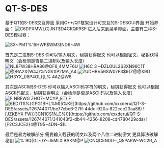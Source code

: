 # QT-S-DES
基于QT的S-DES交互界面
采用C++/QT框架设计可交互的S-DESGUI界面
开始界面：
![C6DPXMWLC)JNT$D4CKQR9SF](https://github.com/xxxderui/QT-S-DES/assets/126744071/f318121e-8f07-4f79-920d-9e28ea196a52)
进入后来到菜单界面，主要有三种S-DES模拟器：





![SX~PMT%15HWF$WM3(ND6~4W](https://github.com/xxxderui/QT-S-DES/assets/126744071/5e01711d-c020-4999-a409-7f32f2ee2dca)

首先是二进制S-DES
你可以输入明文，秘钥获得密文
也可以根据密文，秘钥获得明文（会检测是否是二进制以及输入长度）
![NL8FW38HRA86@OF6_4MMF6U](https://github.com/xxxderui/QT-S-DES/assets/126744071/0de480d6-2b12-42f4-adce-e52378795a5e)
![H6C 3 ~DZLOUL2S3XN96C{T](https://github.com/xxxderui/QT-S-DES/assets/126744071/5334d534-9f49-479c-84d9-6f2d6290264f)
![@}RA2X{W4J)%NGVXP2MA_A4](https://github.com/xxxderui/QT-S-DES/assets/126744071/8b3b8142-a8b4-4ae1-9c04-f52c5ea3298d)
![ZUDHBV5RSW07F3$9{Z@@X9O](https://github.com/xxxderui/QT-S-DES/assets/126744071/ebe2b58a-861f-4ad5-927b-ceacf0058096)
![H3YX_()8P4OL({L% 4AZ@W8](https://github.com/xxxderui/QT-S-DES/assets/126744071/6e8bd1a3-58a5-4540-a1db-e7bd9cef6ead)

其次是ASCII码S-DES
你可以输入ASCII码字符的明文，秘钥获得密文
也可以根据ASCII码密文，秘钥获得明文（会检测是否是ASCII码以及输入长度）
![F NBEWG ZHO7~MCYP_8T} F](https://github.com/xxxderui/QT-S-DES/assets/126744071/1a573ac6-1251-4970-8e03-9870805d4048)
![6ED)TS%}GPG1BH`L%M)5%KE](https://github.com/xxxderui/QT-S-DES/assets/126744071/be77cbc6-27ff-44dc-920a-822cce23aa88)
![JZKBYX FW}}3CN1CS1N_C%0](https://github.com/xxxderui/QT-S-DES/assets/126744071/341043f2-db44-4256-8208-cd4780429cda)
![F2C3JCE2}4@T95~4DN`~$(L](https://github.com/xxxderui/QT-S-DES/assets/126744071/a55216ca-c072-4c52-b665-a0abda532b93)

最后是暴力破解部分
需要输入截获的明文以及两个八位二进制密文
更具算法破解秘钥
![%`9Q{GL~}Y~J5ML0 BAKM@P](https://github.com/xxxderui/QT-S-DES/assets/126744071/c78a5601-107b-4c1c-83f9-d159cb7ffd2b)
![CNQC5NDD~_Q5PARW~WC2R_A](https://github.com/xxxderui/QT-S-DES/assets/126744071/addb240a-54b3-49f0-9830-904fbc26a488)

